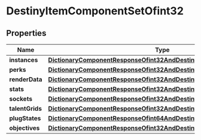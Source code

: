 
# DestinyItemComponentSetOfint32

## Properties
Name | Type | Description | Notes
------------ | ------------- | ------------- | -------------
**instances** | [**DictionaryComponentResponseOfint32AndDestinyItemInstanceComponent**](DictionaryComponentResponseOfint32AndDestinyItemInstanceComponent.md) |  |  [optional]
**perks** | [**DictionaryComponentResponseOfint32AndDestinyItemPerksComponent**](DictionaryComponentResponseOfint32AndDestinyItemPerksComponent.md) |  |  [optional]
**renderData** | [**DictionaryComponentResponseOfint32AndDestinyItemRenderComponent**](DictionaryComponentResponseOfint32AndDestinyItemRenderComponent.md) |  |  [optional]
**stats** | [**DictionaryComponentResponseOfint32AndDestinyItemStatsComponent**](DictionaryComponentResponseOfint32AndDestinyItemStatsComponent.md) |  |  [optional]
**sockets** | [**DictionaryComponentResponseOfint32AndDestinyItemSocketsComponent**](DictionaryComponentResponseOfint32AndDestinyItemSocketsComponent.md) |  |  [optional]
**talentGrids** | [**DictionaryComponentResponseOfint32AndDestinyItemTalentGridComponent**](DictionaryComponentResponseOfint32AndDestinyItemTalentGridComponent.md) |  |  [optional]
**plugStates** | [**DictionaryComponentResponseOfint64AndDestinyItemPlugComponent**](DictionaryComponentResponseOfint64AndDestinyItemPlugComponent.md) |  |  [optional]
**objectives** | [**DictionaryComponentResponseOfint32AndDestinyItemObjectivesComponent**](DictionaryComponentResponseOfint32AndDestinyItemObjectivesComponent.md) |  |  [optional]



